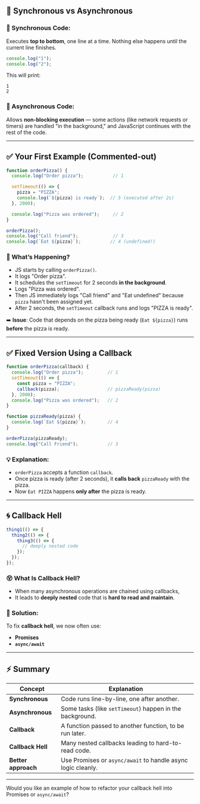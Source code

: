 ## 🔄 Synchronous vs Asynchronous

### 🔹 Synchronous Code:

Executes **top to bottom**, one line at a time. Nothing else happens until the current line finishes.

```js
console.log("1");
console.log("2");
```

This will print:

```
1
2
```

### 🔹 Asynchronous Code:

Allows **non-blocking execution** — some actions (like network requests or timers) are handled "in the background," and JavaScript continues with the rest of the code.

---

## ✅ Your First Example (Commented-out)

```js
function orderPizza() {
  console.log("Order pizza");           // 1

  setTimeout(() => {
    pizza = "PIZZA";
    console.log(`${pizza} is ready`);  // 5 (executed after 2s)
  }, 2000);

  console.log("Pizza was ordered");     // 2
}

orderPizza();
console.log("Call friend");             // 3
console.log(`Eat ${pizza}`);           // 4 (undefined!)
```

### 🧠 What’s Happening?

* JS starts by calling `orderPizza()`.
* It logs "Order pizza".
* It schedules the `setTimeout` for 2 seconds **in the background**.
* Logs "Pizza was ordered".
* Then JS immediately logs "Call friend" and "Eat undefined" because `pizza` hasn't been assigned yet.
* After 2 seconds, the `setTimeout` callback runs and logs "PIZZA is ready".

➡️ **Issue**: Code that depends on the pizza being ready (`Eat ${pizza}`) runs **before** the pizza is ready.

---

## ✅ Fixed Version Using a Callback

```js
function orderPizza(callback) {
  console.log("Order pizza");         // 1
  setTimeout(() => {
    const pizza = "PIZZA";
    callback(pizza);                  // pizzaReady(pizza)
  }, 2000);
  console.log("Pizza was ordered");   // 2
}

function pizzaReady(pizza) {
  console.log(`Eat ${pizza}`);        // 4
}

orderPizza(pizzaReady);
console.log("Call Friend");           // 3
```

### 💡 Explanation:

* `orderPizza` accepts a function `callback`.
* Once pizza is ready (after 2 seconds), it **calls back** `pizzaReady` with the pizza.
* Now `Eat PIZZA` happens **only after** the pizza is ready.

---

## 🌀 Callback Hell

```js
thing1(() => {
  thing2(() => {
    thing3(() => {
      // deeply nested code
    });
  });
});
```

### 😵 What Is Callback Hell?

* When many asynchronous operations are chained using callbacks,
* It leads to **deeply nested** code that is **hard to read and maintain**.

### 🔧 Solution:

To fix **callback hell**, we now often use:

* **Promises**
* **`async/await`**

---

## ⚡ Summary

| Concept             | Explanation                                                  |
| ------------------- | ------------------------------------------------------------ |
| **Synchronous**     | Code runs line-by-line, one after another.                   |
| **Asynchronous**    | Some tasks (like `setTimeout`) happen in the background.     |
| **Callback**        | A function passed to another function, to be run later.      |
| **Callback Hell**   | Many nested callbacks leading to hard-to-read code.          |
| **Better approach** | Use Promises or `async/await` to handle async logic cleanly. |

---

Would you like an example of how to refactor your callback hell into Promises or `async/await`?
